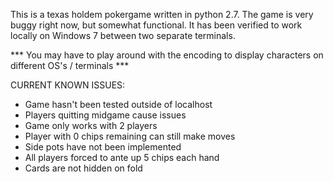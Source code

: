 This is a texas holdem pokergame written in python 2.7.
The game is very buggy right now, but somewhat functional.
It has been verified to work locally on Windows 7 between two separate terminals.

*** You may have to play around with the encoding to display characters on different OS's / terminals ***

CURRENT KNOWN ISSUES: 
  - Game hasn't been tested outside of localhost
  - Players quitting midgame cause issues
  - Game only works with 2 players
  - Player with 0 chips remaining can still make moves
  - Side pots have not been implemented
  - All players forced to ante up 5 chips each hand
  - Cards are not hidden on fold
